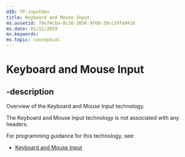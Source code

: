 ```yaml
---
UID: TP:inputdev
title: Keyboard and Mouse Input
ms.assetid: 70e74cba-8c16-3058-9f60-28cc19fa9410
ms.date: 01/11/2019
ms.keywords: 
ms.topic: conceptual
---
```


# Keyboard and Mouse Input

## -description

Overview of the Keyboard and Mouse Input technology.

The Keyboard and Mouse Input technology is not associated with any headers.

For programming guidance for this technology, see:
* [Keyboard and Mouse Input](/windows/desktop/inputdev)

